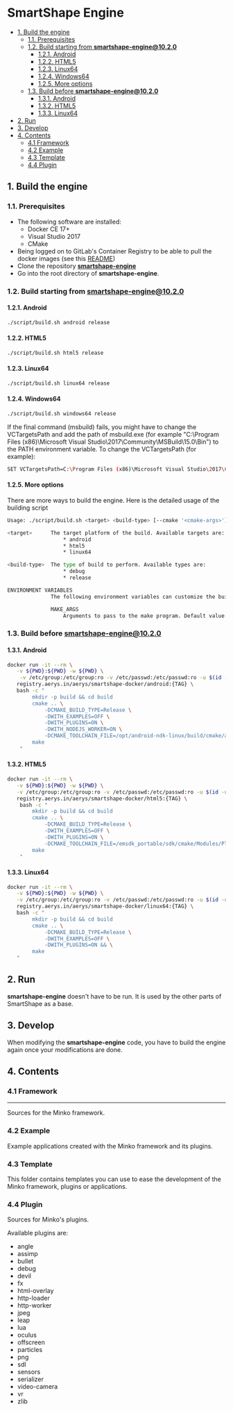 # SmartShape Engine

<!-- TOC depthFrom:2 -->

- [1. Build the engine](#1-build-the-engine)
    - [1.1. Prerequisites](#11-prerequisites)
    - [1.2. Build starting from **smartshape-engine@10.2.0**](#12-build-starting-from-smartshape-engine1020)
        - [1.2.1. Android](#121-android)
        - [1.2.2. HTML5](#122-html5)
        - [1.2.3. Linux64](#123-linux64)
        - [1.2.4. Windows64](#124-windows64)
        - [1.2.5. More options](#125-more-options)
    - [1.3. Build before **smartshape-engine@10.2.0**](#13-build-before-smartshape-engine1020)
        - [1.3.1. Android](#131-android)
        - [1.3.2. HTML5](#132-html5)
        - [1.3.3. Linux64](#133-linux64)
- [2. Run](#2-run)
- [3. Develop](#3-develop)
- [4. Contents](#4-contents)
    - [4.1 Framework](#41-framework)
    - [4.2 Example](#42-example)
    - [4.3 Template](#43-template)
    - [4.4 Plugin](#44-plugin)

<!-- /TOC -->

## 1. Build the engine

### 1.1. Prerequisites

- The following software are installed:
  - Docker CE 17+
  - Visual Studio 2017
  - CMake
- Being logged on to GitLab's Container Registry to be able to pull the docker images (see this [README](https://git.aerys.in/aerys/smartshape-docker/-/blob/master/README.md))
- Clone the repository [**smartshape-engine**](https://git.aerys.in/aerys/smartshape-engine)
- Go into the root directory of **smartshape-engine**.

### 1.2. Build starting from **smartshape-engine@10.2.0**

#### 1.2.1. Android

```bash
./script/build.sh android release
```

#### 1.2.2. HTML5

```bash
./script/build.sh html5 release
```

#### 1.2.3. Linux64

```bash
./script/build.sh linux64 release
```

#### 1.2.4. Windows64

```bash
./script/build.sh windows64 release
```

If the final command (msbuild) fails, you might have to change the VCTargetsPath and add the path of msbuild.exe (for example "C:\Program Files (x86)\Microsoft Visual Studio\2017\Community\MSBuild\15.0\Bin") to the PATH environment variable.
To change the VCTargetsPath (for example):
```bash
SET VCTargetsPath=C:\Program Files (x86)\Microsoft Visual Studio\2017\Community\Common7\IDE\VC\VCTargets
```

#### 1.2.5. More options

There are more ways to build the engine. Here is the detailed usage of the building script

```bash
Usage: ./script/build.sh <target> <build-type> [--cmake '<cmake-args>']

<target>      The target platform of the build. Available targets are:
                  * android
                  * html5
                  * linux64

<build-type>  The type of build to perform. Available types are:
                  * debug
                  * release

ENVIRONMENT VARIABLES
              The following environment variables can customize the build:

              MAKE_ARGS
                  Arguments to pass to the make program. Default value: -j8.
```

### 1.3. Build before **smartshape-engine@10.2.0**

#### 1.3.1. Android

```bash
docker run -it --rm \
   -v ${PWD}:${PWD} -w ${PWD} \
    -v /etc/group:/etc/group:ro -v /etc/passwd:/etc/passwd:ro -u $(id -u $USER):$(id -g $USER) \
   registry.aerys.in/aerys/smartshape-docker/android:{TAG} \
   bash -c "
        mkdir -p build && cd build
        cmake .. \
            -DCMAKE_BUILD_TYPE=Release \
            -DWITH_EXAMPLES=OFF \
            -DWITH_PLUGINS=ON \
            -DWITH_NODEJS_WORKER=ON \
            -DCMAKE_TOOLCHAIN_FILE=/opt/android-ndk-linux/build/cmake/android.toolchain.cmake
        make
    "
```

#### 1.3.2. HTML5

```bash
docker run -it --rm \
   -v ${PWD}:${PWD} -w ${PWD} \
   -v /etc/group:/etc/group:ro -v /etc/passwd:/etc/passwd:ro -u $(id -u $USER):$(id -g $USER) \
   registry.aerys.in/aerys/smartshape-docker/html5:{TAG} \
    bash -c "
        mkdir -p build && cd build
        cmake .. \
            -DCMAKE_BUILD_TYPE=Release \
            -DWITH_EXAMPLES=OFF \
            -DWITH_PLUGINS=ON \
            -DCMAKE_TOOLCHAIN_FILE=/emsdk_portable/sdk/cmake/Modules/Platform/Emscripten.cmake
        make
    "
```

#### 1.3.3. Linux64

```bash
docker run -it --rm \
   -v ${PWD}:${PWD} -w ${PWD} \
   -v /etc/group:/etc/group:ro -v /etc/passwd:/etc/passwd:ro -u $(id -u $USER):$(id -g $USER) \
   registry.aerys.in/aerys/smartshape-docker/linux64:{TAG} \
   bash -c "
        mkdir -p build && cd build
        cmake .. \
            -DCMAKE_BUILD_TYPE=Release \
            -DWITH_EXAMPLES=OFF \
            -DWITH_PLUGINS=ON && \
        make
   "
```

## 2. Run

**smartshape-engine** doesn't have to be run. It is used by the other parts of SmartShape as a base.

## 3. Develop

When modifying the **smartshape-engine** code, you have to build the engine again once your modifications are done.


## 4. Contents

### 4.1 Framework
---------

Sources for the Minko framework.

### 4.2 Example

Example applications created with the Minko framework and its plugins.

### 4.3 Template

This folder contains templates you can use to ease the development of the Minko framework, plugins
or applications.

### 4.4 Plugin

Sources for Minko's plugins.

Available plugins are:
* angle
* assimp
* bullet
* debug
* devil
* fx
* html-overlay
* http-loader
* http-worker
* jpeg
* leap
* lua
* oculus
* offscreen
* particles
* png
* sdl
* sensors
* serializer
* video-camera
* vr
* zlib
